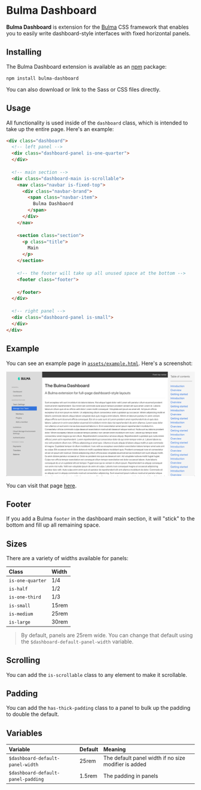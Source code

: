 # Bulma Dashboard

**Bulma Dashboard** is extension for the [Bulma](https://bulma.io) CSS framework that enables you to easily write dashboard-style interfaces with fixed horizontal panels.

## Installing

The Bulma Dashboard extension is available as an [npm](https://npmjs.org) package:

```shell
npm install bulma-dashboard
```

You can also download or link to the Sass or CSS files directly.

## Usage

All functionality is used inside of the `dashboard` class, which is intended to take up the entire page. Here's an example:

```html
<div class="dashboard">
  <!-- left panel -->
  <div class="dashboard-panel is-one-quarter">
  </div>

  <!-- main section -->
  <div class="dashboard-main is-scrollable">
    <nav class="navbar is-fixed-top">
      <div class="navbar-brand">
        <span class="navbar-item">
          Bulma Dashbaord
        </span>
      </div>
    </nav>

    <section class="section">
      <p class="title">
        Main
      </p>
    </section>

    <!-- the footer will take up all unused space at the bottom -->
    <footer class="footer">

    </footer>
  </div>

  <!-- right panel -->
  <div class="dashboard-panel is-small">
  </div>
</div>
```

## Example

You can see an example page in [`assets/example.html`](assets/example.html). Here's a screenshot:

![Bulma Dashboard screenshot](docs/screenshot.png)

You can visit that page [here](https://lucperkins.github.io/bulma-dashboard/index.html).

## Footer

If you add a Bulma `footer` in the dashboard main section, it will "stick" to the bottom and fill up all remaining space.

## Sizes

There are a variety of widths available for panels:

Class | Width
:-----|:-----
`is-one-quarter` | 1/4
`is-half` | 1/2
`is-one-third` | 1/3
`is-small` | 15rem
`is-medium` | 25rem
`is-large` | 30rem

> By default, panels are 25rem wide. You can change that default using the `$dashboard-default-panel-width` variable.

## Scrolling

You can add the `is-scrollable` class to any element to make it scrollable.

## Padding

You can add the `has-thick-padding` class to a panel to bulk up the padding to double the default.

## Variables

Variable | Default | Meaning
:--------|:--------|:-------
`$dashboard-default-panel-width` | 25rem | The default panel width if no size modifier is added
`$dashboard-default-panel-padding` | 1.5rem | The padding in panels
